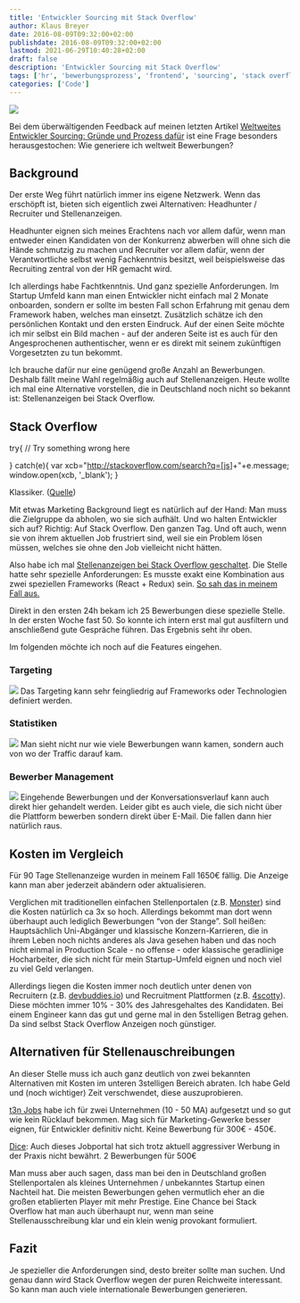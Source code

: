 ```yaml
---
title: 'Entwickler Sourcing mit Stack Overflow'
author: Klaus Breyer
date: 2016-08-09T09:32:00+02:00
publishdate: 2016-08-09T09:32:00+02:00
lastmod: 2021-06-29T10:40:28+02:00
draft: false
description: 'Entwickler Sourcing mit Stack Overflow'
tags: ['hr', 'bewerbungsprozess', 'frontend', 'sourcing', 'stack overflow', 'stellenanzeige']
categories: ['Code']
---
```

![](stackoverflow.png)

Bei dem überwältigenden Feedback auf meinen letzten Artikel [Weltweites Entwickler Sourcing: Gründe und Prozess dafür](https://klaus-breyer.de/blog/software-engineering/weltweites-entwickler-sourcing-gruende-dafuer-und-der-prozess/1692) ist eine Frage besonders herausgestochen: Wie generiere ich weltweit Bewerbungen?

## Background

Der erste Weg führt natürlich immer ins eigene Netzwerk. Wenn das erschöpft ist, bieten sich eigentlich zwei Alternativen: Headhunter / Recruiter und Stellenanzeigen.

Headhunter eignen sich meines Erachtens nach vor allem dafür, wenn man entweder einen Kandidaten von der Konkurrenz abwerben will ohne sich die Hände schmutzig zu machen und Recruiter vor allem dafür, wenn der Verantwortliche selbst wenig Fachkenntnis besitzt, weil beispielsweise das Recruiting zentral von der HR gemacht wird.

Ich allerdings habe Fachtkenntnis. Und ganz spezielle Anforderungen. Im Startup Umfeld kann man einen Entwickler nicht einfach mal 2 Monate onboarden, sondern er sollte im besten Fall schon Erfahrung mit genau dem Framework haben, welches man einsetzt. Zusätzlich schätze ich den persönlichen Kontakt und den ersten Eindruck. Auf der einen Seite möchte ich mir selbst ein Bild machen - auf der anderen Seite ist es auch für den Angesprochenen authentischer, wenn er es direkt mit seinem zukünftigen Vorgesetzten zu tun bekommt.

Ich brauche dafür nur eine genügend große Anzahl an Bewerbungen. Deshalb fällt meine Wahl regelmäßig auch auf Stellenanzeigen. Heute wollte ich mal eine Alternative vorstellen, die in Deutschland noch nicht so bekannt ist: Stellenanzeigen bei Stack Overflow.

## Stack Overflow

try{
// Try something wrong here

}
catch(e){
var xcb="<http://stackoverflow.com/search?q=[js>]+"+e.message;
window.open(xcb, '_blank');
}

Klassiker. ([Quelle](https://github.com/gautamkrishnar/tcso/blob/master/javascript/tcso.js))

Mit etwas Marketing Background liegt es natürlich auf der Hand: Man muss die Zielgruppe da abholen, wo sie sich aufhält. Und wo halten Entwickler sich auf? Richtig: Auf Stack Overflow. Den ganzen Tag. Und oft auch, wenn sie von ihrem aktuellen Job frustriert sind, weil sie ein Problem lösen müssen, welches sie ohne den Job vielleicht nicht hätten.

Also habe ich mal [Stellenanzeigen bei Stack Overflow geschaltet](http://business.stackoverflow.com/careers/de/). Die Stelle hatte sehr spezielle Anforderungen: Es musste exakt eine Kombination aus zwei speziellen Frameworks (React + Redux) sein. [So sah das in meinem Fall aus.](https://klaus-breyer.de/wp-content/uploads/2016/08/stackoverflow-stellenanzeige.png)

Direkt in den ersten 24h bekam ich 25 Bewerbungen diese spezielle Stelle. In der ersten Woche fast 50. So konnte ich intern erst mal gut ausfiltern und anschließend gute Gespräche führen. Das Ergebnis seht ihr oben. [](https://klaus-breyer.de/wp-content/uploads/2016/08/stackoverflow-bewerbungen.png)

Im folgenden möchte ich noch auf die Features eingehen.

### Targeting

![](stackokverflow-targeting-300x229.png)
Das Targeting kann sehr feingliedrig auf Frameworks oder Technologien definiert werden.

### Statistiken

![](stackoverflow-statistiken-300x229.png)
Man sieht nicht nur wie viele Bewerbungen wann kamen, sondern auch von wo der Traffic darauf kam.

### Bewerber Management

![](stackoverflow-bewerbungen-300x229.png)
Eingehende Bewerbungen und der Konversationsverlauf kann auch direkt hier gehandelt werden. Leider gibt es auch viele, die sich nicht über die Plattform bewerben sondern direkt über E-Mail. Die fallen dann hier natürlich raus.

## Kosten im Vergleich

Für 90 Tage Stellenanzeige wurden in meinem Fall 1650€ fällig. Die Anzeige kann man aber jederzeit abändern oder aktualisieren.

Verglichen mit traditionellen einfachen Stellenportalen (z.B. [Monster](http://www.monster.de/)) sind die Kosten natürlich ca 3x so hoch. Allerdings bekommt man dort wenn überhaupt auch lediglich Bewerbungen “von der Stange”. Soll heißen: Hauptsächlich Uni-Abgänger und klassische Konzern-Karrieren, die in ihrem Leben noch nichts anderes als Java gesehen haben und das noch nicht einmal in Production Scale - no offense - oder klassische geradlinige Hocharbeiter, die sich nicht für mein Startup-Umfeld eignen und noch viel zu viel Geld verlangen.

Allerdings liegen die Kosten immer noch deutlich unter denen von Recruitern (z.B. [devbuddies.io](https://devbuddies.io)) und Recruitment Plattformen (z.B. [4scotty](https://4scotty.com/)). Diese möchten immer 10% - 30% des Jahresgehaltes des Kandidaten. Bei einem Engineer kann das gut und gerne mal in den 5stelligen Betrag gehen. Da sind selbst Stack Overflow Anzeigen noch günstiger.

## Alternativen für Stellenauschreibungen

An dieser Stelle muss ich auch ganz deutlich von zwei bekannten Alternativen mit Kosten im unteren 3stelligen Bereich abraten. Ich habe Geld und (noch wichtiger) Zeit verschwendet, diese auszuprobieren.

[t3n Jobs](http://t3n.de/jobs/) habe ich für zwei Unternehmen (10 - 50 MA) aufgesetzt und so gut wie kein Rücklauf bekommen. Mag sich für Marketing-Gewerke besser eignen, für Entwickler definitiv nicht. Keine Bewerbung für 300€ - 450€.

[Dice](http://de.dice.com): Auch dieses Jobportal hat sich trotz aktuell aggressiver Werbung in der Praxis nicht bewährt. 2 Bewerbungen für 500€

Man muss aber auch sagen, dass man bei den in Deutschland großen Stellenportalen als kleines Unternehmen / unbekanntes Startup einen Nachteil hat. Die meisten Bewerbungen gehen vermutlich eher an die großen etablierten Player mit mehr Prestige. Eine Chance bei Stack Overflow hat man auch überhaupt nur, wenn man seine Stellenausschreibung klar und ein klein wenig provokant formuliert.

## Fazit

Je spezieller die Anforderungen sind, desto breiter sollte man suchen. Und genau dann wird Stack Overflow wegen der puren Reichweite interessant. So kann man auch viele internationale Bewerbungen generieren.
